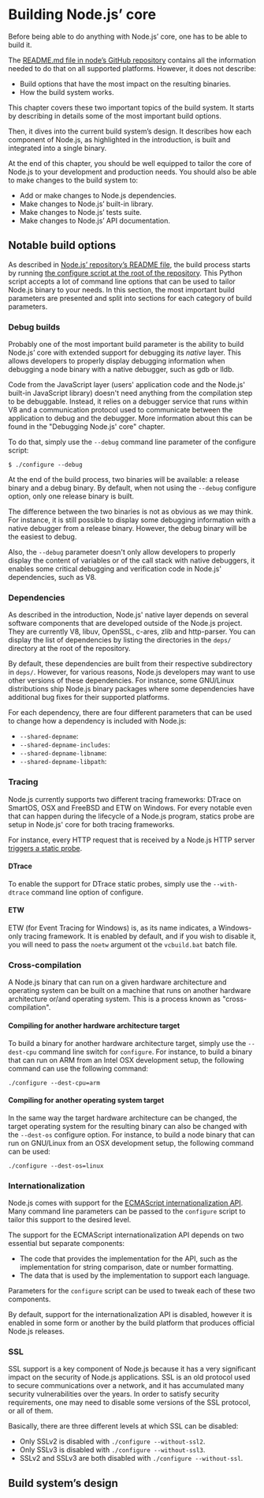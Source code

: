 # Building Node.js’ core
Before being able to do anything with Node.js’ core, one has to be able to build it.

The [README.md file in node’s GitHub repository](https://github.com/joyent/node/blob/master/README.md) contains all the information needed to do that on all supported platforms. However, it does not describe:

* Build options that have the most impact on the resulting binaries.
* How the build system works.

This chapter covers these two important topics of the build system. It starts by describing in details some of the most important build options.

Then, it dives into the current build system’s design. It describes how each component of Node.js, as highlighted in the introduction, is built and integrated into a single binary.

At the end of this chapter, you should be well equipped to tailor the core of Node.js to your development and production needs. You should also be able to make changes to the build system to:

* Add or make changes to Node.js dependencies.
* Make changes to Node.js’ built-in library.
* Make changes to Node.js’ tests suite.
* Make changes to Node.js’ API documentation.

## Notable build options
As described in [Node.js’ repository’s README file](https://github.com/joyent/node/blob/master/README.md), the build process starts by running [the configure script at the root of the repository](https://github.com/joyent/node/blob/master/configure). This Python script accepts a lot of command line options that can be used to tailor Node.js binary to your needs. In this section, the most important build parameters are presented and split into sections for each category of build parameters.

### Debug builds
Probably one of the most important build parameter is the ability to build Node.js’ core with extended support for debugging its _native_ layer. This allows developers to properly display debugging information when debugging a node binary with a native debugger, such as gdb or lldb.

Code from the JavaScript layer (users' application code and the Node.js' built-in JavaScript library) doesn't need anything from the compilation step to be debuggable. Instead, it relies on a debugger service that runs within V8 and a communication protocol used to communicate between the application to debug and the debugger. More information about this can be found in the "Debugging Node.js' core" chapter.

To do that, simply use the `--debug` command line parameter of the configure script:
```
$ ./configure --debug
```
At the end of the build process, two binaries will be available: a release binary and a debug binary. By default, when not using the `--debug` configure option, only one release binary is built.

The difference between the two binaries is not as obvious as we may think. For instance, it is still possible to display some debugging information with a native debugger from a release binary. However, the debug binary will be the easiest to debug.

Also, the `--debug` parameter doesn't only allow developers to properly display the content of variables or of the call stack with native debuggers, it enables some critical debugging and verification code in Node.js' dependencies, such as V8.

### Dependencies
As described in the introduction, Node.js' native layer depends on several software components that are developed outside of the Node.js project. They are currently V8, libuv, OpenSSL, c-ares, zlib and http-parser. You can display the list of dependencies by listing the directories in the `deps/` directory at the root of the repository.

By default, these dependencies are built from their respective subdirectory in `deps/`. However, for various reasons, Node.js developers may want to use other versions of these dependencies. For instance, some GNU/Linux distributions ship Node.js binary packages where some dependencies have additional bug fixes for their supported platforms.

For each dependency, there are four different parameters that can be used to change how a dependency is included with Node.js:

* `--shared-depname`:
* `--shared-depname-includes`:
* `--shared-depname-libname`:
* `--shared-depname-libpath`:

### Tracing
Node.js currently supports two different tracing frameworks: DTrace on SmartOS, OSX and FreeBSD and ETW on Windows. For every notable even that can happen during the lifecycle of a Node.js program, statics probe are setup in Node.js' core for both tracing frameworks.

For instance, every HTTP request that is received by a Node.js HTTP server [triggers a static probe](https://github.com/joyent/node/blob/v0.12.1-release/lib/_http_server.js#L440-L441).

#### DTrace
To enable the support for DTrace static probes, simply use the `--with-dtrace` command line option of configure.
#### ETW
ETW (for Event Tracing for Windows) is, as its name indicates, a Windows-only tracing framework. It is enabled by default, and if you wish to disable it, you will need to pass the `noetw` argument ot the `vcbuild.bat` batch file.
### Cross-compilation
A Node.js binary that can run on a given hardware architecture and operating system can be built on a machine that runs on another hardware architecture or/and operating system. This is a process known as "cross-compilation".

#### Compiling for another hardware architecture target
To build a binary for another hardware architecture target, simply use the `--dest-cpu` command line switch for `configure`. For instance, to build a binary that can run on ARM from an Intel OSX development setup, the following command can use the following command:
```
./configure --dest-cpu=arm
```
#### Compiling for another operating system target
In the same way the target hardware architecture can be changed, the target operating system for the resulting binary can also be changed with the `--dest-os` configure option. For instance, to build a node binary that can run on GNU/Linux from an OSX development setup, the following command can be used:
```
./configure --dest-os=linux
```
### Internationalization
Node.js comes with support for the [ECMAScript internationalization API](http://www.ecma-international.org/publications/standards/Ecma-402.htm). Many command line parameters can be passed to the `configure` script to tailor this support to the desired level.

The support for the ECMAScript internationalization API depends on two essential but separate components:

* The code that provides the implementation for the API, such as the implementation for string comparison, date or number formatting.
*  The data that is used by the implementation to support each language.

Parameters for the `configure` script can be used to tweak each of these two components.

By default, support for the internationalization API is disabled, however it is enabled in some form or another by the build platform that produces official Node.js releases.

### SSL
SSL support is a key component of Node.js because it has a very significant impact on the security of Node.js applications. SSL is an old protocol used to secure communications over a network, and it has accumulated many security vulnerabilities over the years. In order to satisfy security requirements, one may need to disable some versions of the SSL protocol, or all of them.

Basically, there are three different levels at which SSL can be disabled:

* Only SSLv2 is disabled with `./configure --without-ssl2`.
* Only SSLv3 is disabled with `./configure --without-ssl3`.
* SSLv2 and SSLv3 are both disabled with `./configure --without-ssl`.

## Build system’s design
